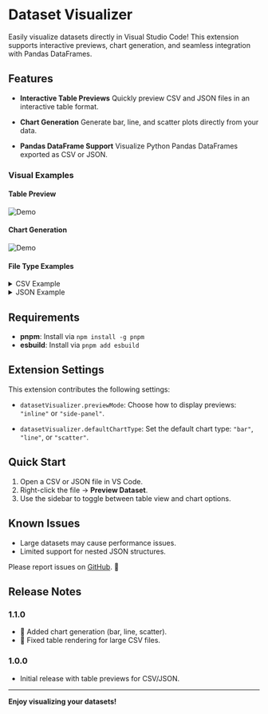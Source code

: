 # Dataset Visualizer

Easily visualize datasets directly in Visual Studio Code! This extension supports interactive previews, chart generation, and seamless integration with Pandas DataFrames.

## Features

- **Interactive Table Previews**
  Quickly preview CSV and JSON files in an interactive table format.

- **Chart Generation**
  Generate bar, line, and scatter plots directly from your data.

- **Pandas DataFrame Support**
  Visualize Python Pandas DataFrames exported as CSV or JSON.

### Visual Examples

#### Table Preview
![Demo](images/demo-table.gif)

#### Chart Generation
![Demo](images/demo-chart.gif)

#### File Type Examples
<details>
<summary>CSV Example</summary>

```csv
name,age,score
Alice,30,85
Bob,25,90
```

</details>

<details>
<summary>JSON Example</summary>

```json
[
  { "name": "Alice", "age": 30, "score": 85 },
  { "name": "Bob", "age": 25, "score": 90 }
]
```

</details>

## Requirements

- **pnpm**: Install via `npm install -g pnpm`
- **esbuild**: Install via `pnpm add esbuild`

## Extension Settings

This extension contributes the following settings:

- `datasetVisualizer.previewMode`:
  Choose how to display previews: `"inline"` or `"side-panel"`.

- `datasetVisualizer.defaultChartType`:
  Set the default chart type: `"bar"`, `"line"`, or `"scatter"`.

## Quick Start

1. Open a CSV or JSON file in VS Code.
2. Right-click the file → **Preview Dataset**.
3. Use the sidebar to toggle between table view and chart options.

## Known Issues

- Large datasets may cause performance issues.
- Limited support for nested JSON structures.

Please report issues on [GitHub](https://github.com/your-repo/dataset-visualizer/issues). 🙏

## Release Notes

### 1.1.0

- 🚀 Added chart generation (bar, line, scatter).
- 🐛 Fixed table rendering for large CSV files.

### 1.0.0

- Initial release with table previews for CSV/JSON.

---

**Enjoy visualizing your datasets!**
